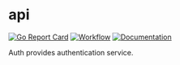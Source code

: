 # api

[![Go Report Card](https://goreportcard.com/badge/github.com/orvosi/api)](https://goreportcard.com/report/github.com/orvosi/api)
[![Workflow](https://github.com/orvosi/api/workflows/Test/badge.svg)](https://github.com/orvosi/api/actions)
[![Documentation](https://godoc.org/github.com/orvosi/api?status.svg)](http://godoc.org/github.com/orvosi/api)

Auth provides authentication service.